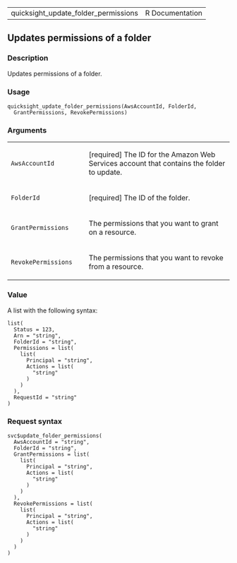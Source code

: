 <table style="width: 100%;">
<tbody>
<tr class="odd">
<td>quicksight_update_folder_permissions</td>
<td style="text-align: right;">R Documentation</td>
</tr>
</tbody>
</table>

## Updates permissions of a folder

### Description

Updates permissions of a folder.

### Usage

    quicksight_update_folder_permissions(AwsAccountId, FolderId,
      GrantPermissions, RevokePermissions)

### Arguments

<table>
<colgroup>
<col style="width: 35%" />
<col style="width: 65%" />
</colgroup>
<tbody>
<tr class="odd">
<td><code
id="quicksight_update_folder_permissions_:_AwsAccountId">AwsAccountId</code></td>
<td><p>[required] The ID for the Amazon Web Services account that
contains the folder to update.</p></td>
</tr>
<tr class="even">
<td><code
id="quicksight_update_folder_permissions_:_FolderId">FolderId</code></td>
<td><p>[required] The ID of the folder.</p></td>
</tr>
<tr class="odd">
<td><code
id="quicksight_update_folder_permissions_:_GrantPermissions">GrantPermissions</code></td>
<td><p>The permissions that you want to grant on a resource.</p></td>
</tr>
<tr class="even">
<td><code
id="quicksight_update_folder_permissions_:_RevokePermissions">RevokePermissions</code></td>
<td><p>The permissions that you want to revoke from a resource.</p></td>
</tr>
</tbody>
</table>

### Value

A list with the following syntax:

    list(
      Status = 123,
      Arn = "string",
      FolderId = "string",
      Permissions = list(
        list(
          Principal = "string",
          Actions = list(
            "string"
          )
        )
      ),
      RequestId = "string"
    )

### Request syntax

    svc$update_folder_permissions(
      AwsAccountId = "string",
      FolderId = "string",
      GrantPermissions = list(
        list(
          Principal = "string",
          Actions = list(
            "string"
          )
        )
      ),
      RevokePermissions = list(
        list(
          Principal = "string",
          Actions = list(
            "string"
          )
        )
      )
    )
